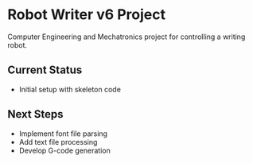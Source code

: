 # Robot Writer v6 Project

Computer Engineering and Mechatronics project for controlling a writing robot.

## Current Status
- Initial setup with skeleton code

## Next Steps
- Implement font file parsing
- Add text file processing
- Develop G-code generation